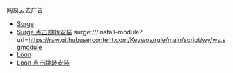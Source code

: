 网易云去广告


- [Surge](https://raw.githubusercontent.com/Keywos/rule/main/script/wy/wy.sgmodule)
- <a href="surge:///install-module?url=https://raw.githubusercontent.com/Keywos/rule/main/script/wy/wy.sgmodule">Surge 点击跳转安装</a>
surge:///install-module?url=https://raw.githubusercontent.com/Keywos/rule/main/script/wy/wy.sgmodule
- [Loon](https://raw.githubusercontent.com/Keywos/rule/main/script/wy/wy.plugin)
- [Loon 点击跳转安装](https://www.nsloon.com/openloon/import?plugin=https://raw.githubusercontent.com/Keywos/rule/main/script/wy/wy.plugin) 


